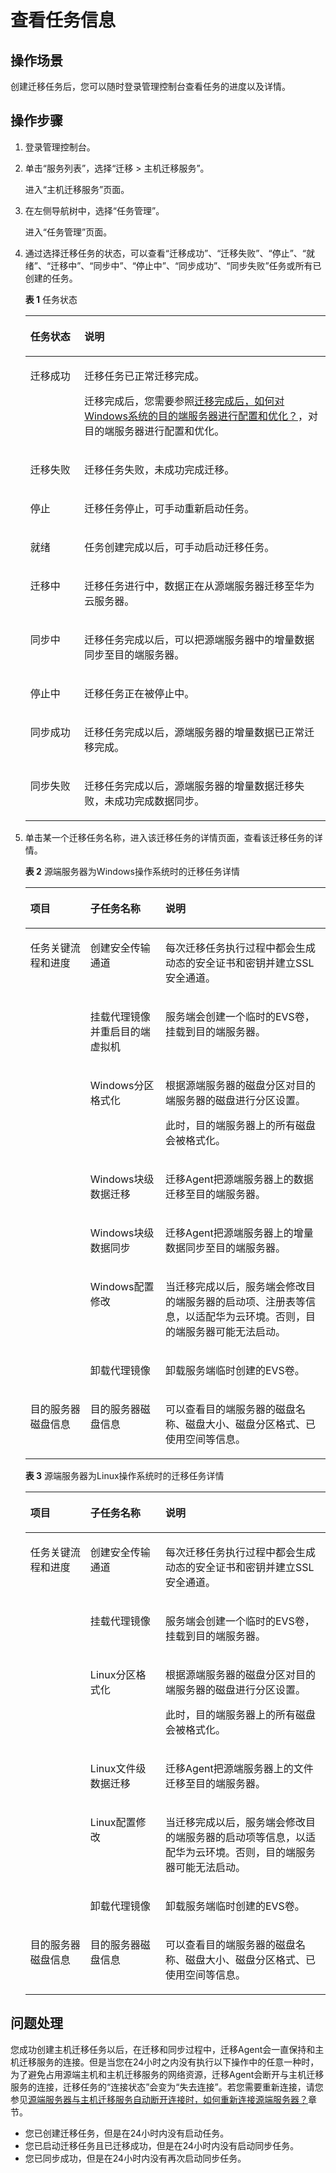 # 查看任务信息<a name="sms_03_0008"></a>

## 操作场景<a name="section1566111211466"></a>

创建迁移任务后，您可以随时登录管理控制台查看任务的进度以及详情。

## 操作步骤<a name="section8920141595719"></a>

1.  登录管理控制台。
2.  单击“服务列表”，选择“迁移 \> 主机迁移服务”。

    进入“主机迁移服务”页面。

3.  在左侧导航树中，选择“任务管理”。

    进入“任务管理”页面。

4.  通过选择迁移任务的状态，可以查看“迁移成功”、“迁移失败”、“停止”、“就绪”、“迁移中”、“同步中”、“停止中”、“同步成功”、“同步失败”任务或所有已创建的任务。

    **表 1**  任务状态

    <a name="table1596202095620"></a>
    <table><thead align="left"><tr id="row1359722085611"><th class="cellrowborder" valign="top" width="18%" id="mcps1.2.3.1.1"><p id="p7597620175611"><a name="p7597620175611"></a><a name="p7597620175611"></a>任务状态</p>
    </th>
    <th class="cellrowborder" valign="top" width="82%" id="mcps1.2.3.1.2"><p id="p559722010566"><a name="p559722010566"></a><a name="p559722010566"></a>说明</p>
    </th>
    </tr>
    </thead>
    <tbody><tr id="row35971520195614"><td class="cellrowborder" valign="top" width="18%" headers="mcps1.2.3.1.1 "><p id="p12597520205611"><a name="p12597520205611"></a><a name="p12597520205611"></a>迁移成功</p>
    </td>
    <td class="cellrowborder" valign="top" width="82%" headers="mcps1.2.3.1.2 "><p id="p145971420195616"><a name="p145971420195616"></a><a name="p145971420195616"></a>迁移任务已正常迁移完成。</p>
    <p id="p10529114115714"><a name="p10529114115714"></a><a name="p10529114115714"></a>迁移完成后，您需要参照<a href="https://support.huaweicloud.com/sms_faq/sms_faq_0022.html" target="_blank" rel="noopener noreferrer">迁移完成后，如何对Windows系统的目的端服务器进行配置和优化？</a>，对目的端服务器进行配置和优化。</p>
    </td>
    </tr>
    <tr id="row55972020165614"><td class="cellrowborder" valign="top" width="18%" headers="mcps1.2.3.1.1 "><p id="p5597120115614"><a name="p5597120115614"></a><a name="p5597120115614"></a>迁移失败</p>
    </td>
    <td class="cellrowborder" valign="top" width="82%" headers="mcps1.2.3.1.2 "><p id="p10597182013565"><a name="p10597182013565"></a><a name="p10597182013565"></a>迁移任务失败，未成功完成迁移。</p>
    </td>
    </tr>
    <tr id="row12597142019563"><td class="cellrowborder" valign="top" width="18%" headers="mcps1.2.3.1.1 "><p id="p1159712025613"><a name="p1159712025613"></a><a name="p1159712025613"></a>停止</p>
    </td>
    <td class="cellrowborder" valign="top" width="82%" headers="mcps1.2.3.1.2 "><p id="p859772018562"><a name="p859772018562"></a><a name="p859772018562"></a>迁移任务停止，可手动重新启动任务。</p>
    </td>
    </tr>
    <tr id="row45971920145612"><td class="cellrowborder" valign="top" width="18%" headers="mcps1.2.3.1.1 "><p id="p7597112035614"><a name="p7597112035614"></a><a name="p7597112035614"></a>就绪</p>
    </td>
    <td class="cellrowborder" valign="top" width="82%" headers="mcps1.2.3.1.2 "><p id="p1859702014566"><a name="p1859702014566"></a><a name="p1859702014566"></a>任务创建完成以后，可手动启动迁移任务。</p>
    </td>
    </tr>
    <tr id="row9597192019566"><td class="cellrowborder" valign="top" width="18%" headers="mcps1.2.3.1.1 "><p id="p1259792055616"><a name="p1259792055616"></a><a name="p1259792055616"></a>迁移中</p>
    </td>
    <td class="cellrowborder" valign="top" width="82%" headers="mcps1.2.3.1.2 "><p id="p1759719202567"><a name="p1759719202567"></a><a name="p1759719202567"></a>迁移任务进行中，数据正在从源端服务器迁移至华为云服务器。</p>
    </td>
    </tr>
    <tr id="row6597920125619"><td class="cellrowborder" valign="top" width="18%" headers="mcps1.2.3.1.1 "><p id="p8597162014565"><a name="p8597162014565"></a><a name="p8597162014565"></a>同步中</p>
    </td>
    <td class="cellrowborder" valign="top" width="82%" headers="mcps1.2.3.1.2 "><p id="p45971420195615"><a name="p45971420195615"></a><a name="p45971420195615"></a>迁移任务完成以后，可以把源端服务器中的增量数据同步至目的端服务器。</p>
    </td>
    </tr>
    <tr id="row16597420125612"><td class="cellrowborder" valign="top" width="18%" headers="mcps1.2.3.1.1 "><p id="p159772016566"><a name="p159772016566"></a><a name="p159772016566"></a>停止中</p>
    </td>
    <td class="cellrowborder" valign="top" width="82%" headers="mcps1.2.3.1.2 "><p id="p85971920175612"><a name="p85971920175612"></a><a name="p85971920175612"></a>迁移任务正在被停止中。</p>
    </td>
    </tr>
    <tr id="row5351411175713"><td class="cellrowborder" valign="top" width="18%" headers="mcps1.2.3.1.1 "><p id="p9352121112576"><a name="p9352121112576"></a><a name="p9352121112576"></a>同步成功</p>
    </td>
    <td class="cellrowborder" valign="top" width="82%" headers="mcps1.2.3.1.2 "><p id="p17352191195715"><a name="p17352191195715"></a><a name="p17352191195715"></a>迁移任务完成以后，源端服务器的增量数据已正常迁移完成。</p>
    </td>
    </tr>
    <tr id="row151012132579"><td class="cellrowborder" valign="top" width="18%" headers="mcps1.2.3.1.1 "><p id="p4106134574"><a name="p4106134574"></a><a name="p4106134574"></a>同步失败</p>
    </td>
    <td class="cellrowborder" valign="top" width="82%" headers="mcps1.2.3.1.2 "><p id="p11016132572"><a name="p11016132572"></a><a name="p11016132572"></a>迁移任务完成以后，源端服务器的增量数据迁移失败，未成功完成数据同步。</p>
    </td>
    </tr>
    </tbody>
    </table>

5.  单击某一个迁移任务名称，进入该迁移任务的详情页面，查看该迁移任务的详情。

    **表 2**  源端服务器为Windows操作系统时的迁移任务详情

    <a name="table5498681559"></a>
    <table><thead align="left"><tr id="row1449814818510"><th class="cellrowborder" valign="top" width="20%" id="mcps1.2.4.1.1"><p id="p19498198159"><a name="p19498198159"></a><a name="p19498198159"></a>项目</p>
    </th>
    <th class="cellrowborder" valign="top" width="25%" id="mcps1.2.4.1.2"><p id="p124981482519"><a name="p124981482519"></a><a name="p124981482519"></a>子任务名称</p>
    </th>
    <th class="cellrowborder" valign="top" width="55.00000000000001%" id="mcps1.2.4.1.3"><p id="p34981081750"><a name="p34981081750"></a><a name="p34981081750"></a>说明</p>
    </th>
    </tr>
    </thead>
    <tbody><tr id="row114981485513"><td class="cellrowborder" rowspan="7" valign="top" width="20%" headers="mcps1.2.4.1.1 "><p id="p6498168555"><a name="p6498168555"></a><a name="p6498168555"></a>任务关键流程和进度</p>
    </td>
    <td class="cellrowborder" valign="top" width="25%" headers="mcps1.2.4.1.2 "><p id="p149878956"><a name="p149878956"></a><a name="p149878956"></a>创建安全传输通道</p>
    </td>
    <td class="cellrowborder" valign="top" width="55.00000000000001%" headers="mcps1.2.4.1.3 "><p id="p1249819818518"><a name="p1249819818518"></a><a name="p1249819818518"></a>每次迁移任务执行过程中都会生成动态的安全证书和密钥并建立SSL安全通道。</p>
    </td>
    </tr>
    <tr id="row104981288510"><td class="cellrowborder" valign="top" headers="mcps1.2.4.1.1 "><p id="p204987816519"><a name="p204987816519"></a><a name="p204987816519"></a>挂载代理镜像并重启目的端虚拟机</p>
    </td>
    <td class="cellrowborder" valign="top" headers="mcps1.2.4.1.2 "><p id="p204981481156"><a name="p204981481156"></a><a name="p204981481156"></a>服务端会创建一个临时的EVS卷，挂载到目的端服务器。</p>
    </td>
    </tr>
    <tr id="row74986815513"><td class="cellrowborder" valign="top" headers="mcps1.2.4.1.1 "><p id="p20498682511"><a name="p20498682511"></a><a name="p20498682511"></a>Windows分区格式化</p>
    </td>
    <td class="cellrowborder" valign="top" headers="mcps1.2.4.1.2 "><p id="p7498281516"><a name="p7498281516"></a><a name="p7498281516"></a>根据源端服务器的磁盘分区对目的端服务器的磁盘进行分区设置。</p>
    <p id="p149878151"><a name="p149878151"></a><a name="p149878151"></a>此时，目的端服务器上的所有磁盘会被格式化。</p>
    </td>
    </tr>
    <tr id="row154981881556"><td class="cellrowborder" valign="top" headers="mcps1.2.4.1.1 "><p id="p7498387513"><a name="p7498387513"></a><a name="p7498387513"></a>Windows块级数据迁移</p>
    </td>
    <td class="cellrowborder" valign="top" headers="mcps1.2.4.1.2 "><p id="p64981685517"><a name="p64981685517"></a><a name="p64981685517"></a>迁移Agent把源端服务器上的数据迁移至目的端服务器。</p>
    </td>
    </tr>
    <tr id="row154981581756"><td class="cellrowborder" valign="top" headers="mcps1.2.4.1.1 "><p id="p24981881513"><a name="p24981881513"></a><a name="p24981881513"></a>Windows块级数据同步</p>
    </td>
    <td class="cellrowborder" valign="top" headers="mcps1.2.4.1.2 "><p id="p9498080516"><a name="p9498080516"></a><a name="p9498080516"></a>迁移Agent把源端服务器上的增量数据同步至目的端服务器。</p>
    </td>
    </tr>
    <tr id="row6498681754"><td class="cellrowborder" valign="top" headers="mcps1.2.4.1.1 "><p id="p1549818850"><a name="p1549818850"></a><a name="p1549818850"></a>Windows配置修改</p>
    </td>
    <td class="cellrowborder" valign="top" headers="mcps1.2.4.1.2 "><p id="p1349819818516"><a name="p1349819818516"></a><a name="p1349819818516"></a>当迁移完成以后，服务端会修改目的端服务器的启动项、注册表等信息，以适配华为云环境。否则，目的端服务器可能无法启动。</p>
    </td>
    </tr>
    <tr id="row1649814815511"><td class="cellrowborder" valign="top" headers="mcps1.2.4.1.1 "><p id="p2049810815516"><a name="p2049810815516"></a><a name="p2049810815516"></a>卸载代理镜像</p>
    </td>
    <td class="cellrowborder" valign="top" headers="mcps1.2.4.1.2 "><p id="p15498084517"><a name="p15498084517"></a><a name="p15498084517"></a>卸载服务端临时创建的EVS卷。</p>
    </td>
    </tr>
    <tr id="row1649888851"><td class="cellrowborder" valign="top" width="20%" headers="mcps1.2.4.1.1 "><p id="p04984817514"><a name="p04984817514"></a><a name="p04984817514"></a>目的服务器磁盘信息</p>
    </td>
    <td class="cellrowborder" valign="top" width="25%" headers="mcps1.2.4.1.2 "><p id="p124985814514"><a name="p124985814514"></a><a name="p124985814514"></a>目的服务器磁盘信息</p>
    </td>
    <td class="cellrowborder" valign="top" width="55.00000000000001%" headers="mcps1.2.4.1.3 "><p id="p4498181158"><a name="p4498181158"></a><a name="p4498181158"></a>可以查看目的端服务器的磁盘名称、磁盘大小、磁盘分区格式、已使用空间等信息。</p>
    </td>
    </tr>
    </tbody>
    </table>

    **表 3**  源端服务器为Linux操作系统时的迁移任务详情

    <a name="table12499589513"></a>
    <table><thead align="left"><tr id="row1498128155"><th class="cellrowborder" valign="top" width="20%" id="mcps1.2.4.1.1"><p id="p84981481056"><a name="p84981481056"></a><a name="p84981481056"></a>项目</p>
    </th>
    <th class="cellrowborder" valign="top" width="25%" id="mcps1.2.4.1.2"><p id="p749838354"><a name="p749838354"></a><a name="p749838354"></a>子任务名称</p>
    </th>
    <th class="cellrowborder" valign="top" width="55.00000000000001%" id="mcps1.2.4.1.3"><p id="p164981281559"><a name="p164981281559"></a><a name="p164981281559"></a>说明</p>
    </th>
    </tr>
    </thead>
    <tbody><tr id="row34991082515"><td class="cellrowborder" rowspan="6" valign="top" width="20%" headers="mcps1.2.4.1.1 "><p id="p9498887511"><a name="p9498887511"></a><a name="p9498887511"></a>任务关键流程和进度</p>
    </td>
    <td class="cellrowborder" valign="top" width="25%" headers="mcps1.2.4.1.2 "><p id="p9498182052"><a name="p9498182052"></a><a name="p9498182052"></a>创建安全传输通道</p>
    </td>
    <td class="cellrowborder" valign="top" width="55.00000000000001%" headers="mcps1.2.4.1.3 "><p id="p104981082515"><a name="p104981082515"></a><a name="p104981082515"></a>每次迁移任务执行过程中都会生成动态的安全证书和密钥并建立SSL安全通道。</p>
    </td>
    </tr>
    <tr id="row1349914817510"><td class="cellrowborder" valign="top" headers="mcps1.2.4.1.1 "><p id="p114991781251"><a name="p114991781251"></a><a name="p114991781251"></a>挂载代理镜像</p>
    </td>
    <td class="cellrowborder" valign="top" headers="mcps1.2.4.1.2 "><p id="p1649958158"><a name="p1649958158"></a><a name="p1649958158"></a>服务端会创建一个临时的EVS卷，挂载到目的端服务器。</p>
    </td>
    </tr>
    <tr id="row64999813516"><td class="cellrowborder" valign="top" headers="mcps1.2.4.1.1 "><p id="p16499386516"><a name="p16499386516"></a><a name="p16499386516"></a>Linux分区格式化</p>
    </td>
    <td class="cellrowborder" valign="top" headers="mcps1.2.4.1.2 "><p id="p1499138856"><a name="p1499138856"></a><a name="p1499138856"></a>根据源端服务器的磁盘分区对目的端服务器的磁盘进行分区设置。</p>
    <p id="p10499481256"><a name="p10499481256"></a><a name="p10499481256"></a>此时，目的端服务器上的所有磁盘会被格式化。</p>
    </td>
    </tr>
    <tr id="row1649914814520"><td class="cellrowborder" valign="top" headers="mcps1.2.4.1.1 "><p id="p949913812513"><a name="p949913812513"></a><a name="p949913812513"></a>Linux文件级数据迁移</p>
    </td>
    <td class="cellrowborder" valign="top" headers="mcps1.2.4.1.2 "><p id="p124991981658"><a name="p124991981658"></a><a name="p124991981658"></a>迁移Agent把源端服务器上的文件迁移至目的端服务器。</p>
    </td>
    </tr>
    <tr id="row84991285510"><td class="cellrowborder" valign="top" headers="mcps1.2.4.1.1 "><p id="p74991681852"><a name="p74991681852"></a><a name="p74991681852"></a>Linux配置修改</p>
    </td>
    <td class="cellrowborder" valign="top" headers="mcps1.2.4.1.2 "><p id="p649938255"><a name="p649938255"></a><a name="p649938255"></a>当迁移完成以后，服务端会修改目的端服务器的启动项等信息，以适配华为云环境。否则，目的端服务器可能无法启动。</p>
    </td>
    </tr>
    <tr id="row1649919812519"><td class="cellrowborder" valign="top" headers="mcps1.2.4.1.1 "><p id="p11499158551"><a name="p11499158551"></a><a name="p11499158551"></a>卸载代理镜像</p>
    </td>
    <td class="cellrowborder" valign="top" headers="mcps1.2.4.1.2 "><p id="p4499381755"><a name="p4499381755"></a><a name="p4499381755"></a>卸载服务端临时创建的EVS卷。</p>
    </td>
    </tr>
    <tr id="row949913813515"><td class="cellrowborder" valign="top" width="20%" headers="mcps1.2.4.1.1 "><p id="p649918956"><a name="p649918956"></a><a name="p649918956"></a>目的服务器磁盘信息</p>
    </td>
    <td class="cellrowborder" valign="top" width="25%" headers="mcps1.2.4.1.2 "><p id="p3499181452"><a name="p3499181452"></a><a name="p3499181452"></a>目的服务器磁盘信息</p>
    </td>
    <td class="cellrowborder" valign="top" width="55.00000000000001%" headers="mcps1.2.4.1.3 "><p id="p949916817515"><a name="p949916817515"></a><a name="p949916817515"></a>可以查看目的端服务器的磁盘名称、磁盘大小、磁盘分区格式、已使用空间等信息。</p>
    </td>
    </tr>
    </tbody>
    </table>


## 问题处理<a name="section2614114003"></a>

您成功创建主机迁移任务以后，在迁移和同步过程中，迁移Agent会一直保持和主机迁移服务的连接。但是当您在24小时之内没有执行以下操作中的任意一种时，为了避免占用源端主机和主机迁移服务的网络资源，迁移Agent会断开与主机迁移服务的连接，迁移任务的“连接状态”会变为“失去连接”。若您需要重新连接，请您参见[源端服务器与主机迁移服务自动断开连接时，如何重新连接源端服务器？](https://support.huaweicloud.com/sms_faq/sms_faq_0019.html)章节。

-   您已创建迁移任务，但是在24小时内没有启动任务。
-   您已启动迁移任务且已迁移成功，但是在24小时内没有启动同步任务。
-   您已同步成功，但是在24小时内没有再次启动同步任务。

